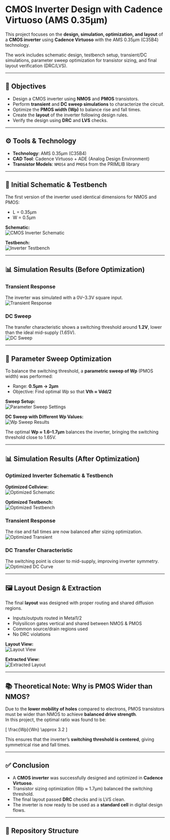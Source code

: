 # CMOS Inverter Design with Cadence Virtuoso (AMS 0.35µm)

This project focuses on the **design, simulation, optimization, and layout** of a **CMOS inverter** using **Cadence Virtuoso** with the AMS 0.35µm (C35B4) technology.

The work includes schematic design, testbench setup, transient/DC simulations, parameter sweep optimization for transistor sizing, and final layout verification (DRC/LVS).

---

## 📌 Objectives
- Design a CMOS inverter using **NMOS** and **PMOS** transistors.  
- Perform **transient** and **DC sweep simulations** to characterize the circuit.  
- Optimize the **PMOS width (Wp)** to balance rise and fall times.  
- Create the **layout** of the inverter following design rules.  
- Verify the design using **DRC** and **LVS** checks.  

---

## ⚙️ Tools & Technology
- **Technology**: AMS 0.35µm (C35B4)  
- **CAD Tool**: Cadence Virtuoso + ADE (Analog Design Environment)  
- **Transistor Models**: `NMOS4` and `PMOS4` from the PRIMLIB library  

---

## 📝 Initial Schematic & Testbench
The first version of the inverter used identical dimensions for NMOS and PMOS:  
- L = 0.35µm  
- W = 0.5µm  

**Schematic:**  
![CMOS Inverter Schematic](./screenshot2.png)

**Testbench:**  
![Inverter Testbench](./screenshot4.png)

---

## 📊 Simulation Results (Before Optimization)

### Transient Response
The inverter was simulated with a 0V–3.3V square input.  
![Transient Response](./screenshot1.png)

### DC Sweep
The transfer characteristic shows a switching threshold around **1.2V**, lower than the ideal mid-supply (1.65V).  
![DC Sweep](./screenshot3.png)

---

## 🔧 Parameter Sweep Optimization

To balance the switching threshold, a **parametric sweep of Wp** (PMOS width) was performed:  

- Range: **0.5µm → 2µm**  
- Objective: Find optimal Wp so that **Vth ≈ Vdd/2**  

**Sweep Setup:**  
![Parameter Sweep Settings](./variable%20wp%20settings.png)

**DC Sweep with Different Wp Values:**  
![Wp Sweep Results](./wp%20parameter%20sweep.png)

The optimal **Wp ≈ 1.6–1.7µm** balances the inverter, bringing the switching threshold close to 1.65V.

---

## 📊 Simulation Results (After Optimization)

### Optimized Inverter Schematic & Testbench
**Optimized Cellview:**  
![Optimized Schematic](./CMOS%20inverter%20cellview.png)

**Optimized Testbench:**  
![Optimized Testbench](./testbench%20cellview.png)

### Transient Response
The rise and fall times are now balanced after sizing optimization.  
![Optimized Transient](./chronongramme%20temporel.png)

### DC Transfer Characteristic
The switching point is closer to mid-supply, improving inverter symmetry.  
![Optimized DC Curve](./DC%20caracteristics%20parameter%20sweep.png)

---

## 🖼️ Layout Design & Extraction

The final **layout** was designed with proper routing and shared diffusion regions.  
- Inputs/outputs routed in Metal1/2  
- Polysilicon gates vertical and shared between NMOS & PMOS  
- Common source/drain regions used  
- No DRC violations  

**Layout View:**  
![Layout View](./Layout%20view.png)

**Extracted View:**  
![Extracted Layout](./av_extracted%20view.png)

---

## 📚 Theoretical Note: Why is PMOS Wider than NMOS?
Due to the **lower mobility of holes** compared to electrons, PMOS transistors must be wider than NMOS to achieve **balanced drive strength**.  
In this project, the optimal ratio was found to be:  

\[
\frac{Wp}{Wn} \approx 3.2
\]

This ensures that the inverter’s **switching threshold is centered**, giving symmetrical rise and fall times.

---

## ✅ Conclusion
- A **CMOS inverter** was successfully designed and optimized in **Cadence Virtuoso**.  
- Transistor sizing optimization (Wp ≈ 1.7µm) balanced the switching threshold.  
- The final layout passed **DRC** checks and is LVS clean.  
- The inverter is now ready to be used as a **standard cell** in digital design flows.  

---

## 📂 Repository Structure
